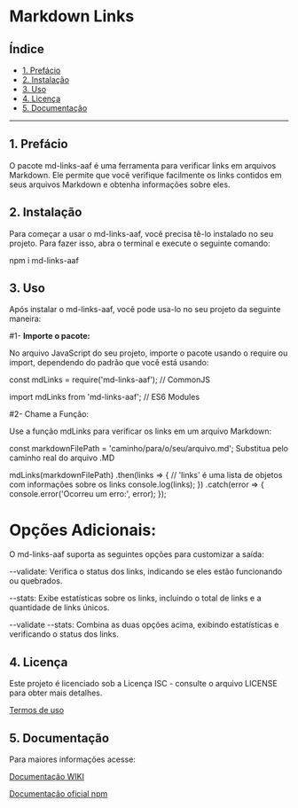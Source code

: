 # Markdown Links

## Índice

* [1. Prefácio](#1-prefácio)
* [2. Instalação](#2-Instalação)
* [3. Uso](#3-Uso)
* [4. Licença](#4-Licença)
* [5. Documentação](#5-Documentação)

***

## 1. Prefácio

O pacote md-links-aaf é uma ferramenta para verificar links em arquivos Markdown. Ele permite que você verifique facilmente os links contidos em seus arquivos Markdown e obtenha informações sobre eles.

## 2. Instalação

Para começar a usar o md-links-aaf, você precisa tê-lo instalado no seu projeto. Para fazer isso, abra o terminal e execute o seguinte comando:

npm i md-links-aaf


## 3. Uso

Após instalar o md-links-aaf, você pode usa-lo no seu projeto da seguinte maneira:

#1- **Importe o pacote:**

No arquivo JavaScript do seu projeto, importe o pacote usando o require ou import, dependendo do padrão que você está usando:

const mdLinks = require('md-links-aaf'); // CommonJS

import mdLinks from 'md-links-aaf'; // ES6 Modules

#2- Chame a Função:

Use a função mdLinks para verificar os links em um arquivo Markdown:

const markdownFilePath = 'caminho/para/o/seu/arquivo.md'; Substitua pelo caminho real do arquivo .MD

mdLinks(markdownFilePath)
  .then(links => {
    // 'links' é uma lista de objetos com informações sobre os links
    console.log(links);
  })
  .catch(error => {
    console.error('Ocorreu um erro:', error);
  });

# Opções Adicionais:

O md-links-aaf suporta as seguintes opções para customizar a saída:

--validate: Verifica o status dos links, indicando se eles estão funcionando ou quebrados.

--stats: Exibe estatísticas sobre os links, incluindo o total de links e a quantidade de links únicos.

--validate --stats: Combina as duas opções acima, exibindo estatísticas e verificando o status dos links.


## 4. Licença

Este projeto é licenciado sob a Licença ISC - consulte o arquivo LICENSE para obter mais detalhes.

[Termos de uso](https://github.com/Alinedev85/SAP010-md-links/wiki/02%E2%80%90-License)


## 5. Documentação

Para maiores informações acesse: 

[ Documentação WIKI](https://github.com/Alinedev85/SAP010-md-links/wiki)

[ Documentação oficial npm](https://www.npmjs.com/package/md-links--aaf)

